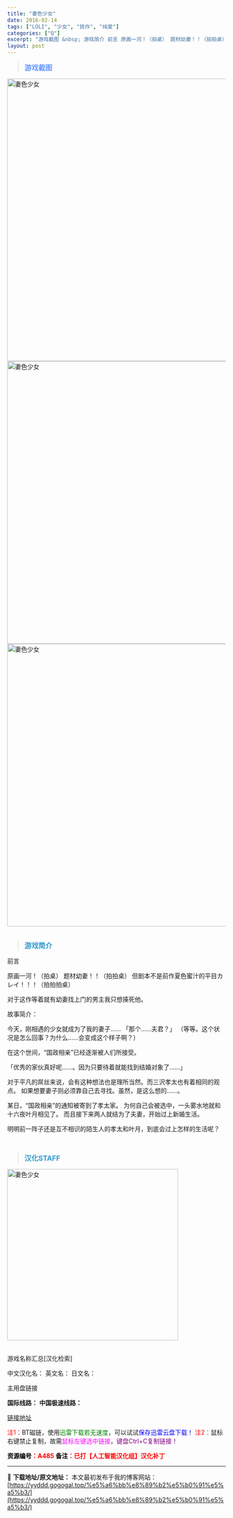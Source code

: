```yaml
---
title: "妻色少女"
date: 2016-02-14
tags: ["LOLI", "少女", "拔作", "纯爱"]
categories: ["Q"]
excerpt: "游戏截图 &nbsp; 游戏简介 前言 原画一河！（拍桌） 题材幼妻！！（拍拍桌） 但剧本不是前作夏色蜜汁的平目カレイ！！！（拍拍拍桌） 对于这作等着就有幼妻找上门的男主我只想揍死他。 故事简介： 今天，刚相遇的少女就成为了我的妻子…… 「那个……夫君？」 （等等。这个状况是怎么回事？为什么……会变&hellip;"
layout: post
---
```


<div>
<blockquote><b><span style="font-size: 12pt; color: #6699ff;">游戏截图</span></b></blockquote>
<div><img title="点击放大" src="https://yyddd.gogogal.top/wp-content/uploads/2025/04/20250430_6811f1788db2a.webp" alt="妻色少女" width="650" /></div>
<div><img title="点击放大" src="https://yyddd.gogogal.top/wp-content/uploads/2025/04/20250430_6811f179c6a6e.webp" alt="妻色少女" width="650" /></div>
<div><img title="点击放大" src="https://yyddd.gogogal.top/wp-content/uploads/2025/04/20250430_6811f17ae30f4.webp" alt="妻色少女" width="650" /></div>
&nbsp;
<blockquote><b><span style="font-size: 12pt; color: #3399cc;">游戏简介</span></b></blockquote>
<div>前言

原画一河！（拍桌）
题材幼妻！！（拍拍桌）
但剧本不是前作夏色蜜汁的平目カレイ！！！（拍拍拍桌）

对于这作等着就有幼妻找上门的男主我只想揍死他。

故事简介：

今天，刚相遇的少女就成为了我的妻子……
「那个……夫君？」
（等等。这个状况是怎么回事？为什么……会变成这个样子啊？）

在这个世间，“国政相亲”已经逐渐被人们所接受。

「优秀的家伙真好呢……。因为只要待着就能找到结婚对象了……」

对于平凡的屌丝来说，会有这种想法也是理所当然。而三沢孝太也有着相同的观点。
如果想要妻子则必须靠自己去寻找。虽然，是这么想的……。

某日，“国政相亲”的通知被寄到了孝太家。
为何自己会被选中，一头雾水地就和十六夜叶月相见了。
而且接下来两人就结为了夫妻，开始过上新婚生活。

明明前一阵子还是互不相识的陌生人的孝太和叶月，到底会过上怎样的生活呢？</div>
&nbsp;
<blockquote><b><span style="font-size: 12pt; color: #3399cc;">汉化STAFF</span></b></blockquote>
<div><img title="点击放大" src="https://yyddd.gogogal.top/wp-content/uploads/2025/04/20250430_6811f17cab155.webp" alt="妻色少女" width="394" /></div>
&nbsp;

游戏名称汇总[汉化检索]

中文汉化名：
英文名：
日文名：
</div>
<div class="panel panel-primary">
<div class="panel-heading">主用盘链接</div>
<div class="panel-body">

<b>国际线路：</b>
<b>中国极速线路：</b>

<!--wechatfans start-->

<a href="https://pan.xunlei.com/s/VOS9AnwlQlmPC-UzZsL2y3KxA1?pwd=f6xi#">链接地址</a>

<!--wechatfans end-->
<span style="color: #ff0000;">注1：</span>BT磁链，使用<span style="color: #008000;">迅雷下载若无速度</span>，可以试试<span style="color: #0000ff;">保存迅雷云盘下载！</span>
<span style="color: #ff0000;">注2：</span>鼠标右键禁止复制，故需<span style="color: #ff00ff;">鼠标左键选中链接</span>，<span style="color: #800080;">键盘Ctrl+C复制链接！</span>

</div>
<div class="panel-footer"><span style="color: #ff0000;"><b><span style="color: #000000;">资源编号</span>：A485</b></span>
<span style="color: #ff0000;"><b><span style="color: #000000;">备注</span>：已打【人工智能汉化组】汉化补丁</b></span></div>
</div>

---
📖 **下载地址/原文地址：** 本文最初发布于我的博客网站：[https://yyddd.gogogal.top/%e5%a6%bb%e8%89%b2%e5%b0%91%e5%a5%b3/](https://yyddd.gogogal.top/%e5%a6%bb%e8%89%b2%e5%b0%91%e5%a5%b3/)
